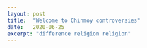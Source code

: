 ```yaml
---
layout: post
title:  "Welcome to Chinmoy controversies"
date:   2020-06-25
excerpt: "difference religion religion"
---
```

